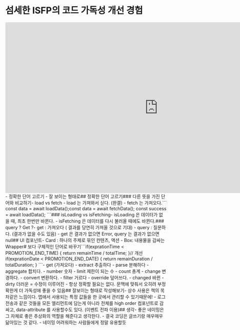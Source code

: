 # 섬세한 ISFP의 코드 가독성 개선 경험

<iframe src="https://www.youtube.com/embed/emGLxi0LvNI" width="950" height="534" frameborder="0" allowfullscreen=""></iframe>
​
-   정확한 단어 고르기
-   잘 보이는 형태로
​
## 정확한 단어 고르기
​
### 다른 뜻을 가진 단어와 비교하기
​
-   load vs fetch
    -   load 는 가져와서 싣다. (완결)
    -   fetch 는 가져오다.
​
```
const data = await loadData();
​
const data = await fetchData();
const success = await loadData();
```
​
### isLoading vs isFetching
​
-   isLoading 은 데이터가 없을 때, 최초 한번만 바뀐다.
-   isFetching 은 데이터를 다시 불러올 때에도 바뀐다.
​
### query ? Get ?
​
-   get : 가져오다 ( 결과를 당연히 가져올 것으로 기대)
-   query : 질문하다. (결과가 없을 수도 있음)
-   get 은 결과가 없으면 Error, query 는 결과가 없으면 null
​
## UI 컴포넌트
​
-   Card : 하나의 주제로 묶인 컨텐츠, 액션
-   Box: 내용물을 감싸는 Wrapper
​
# 보다 구체적인 단어로 바꾸기
​
```
​
if(exprationTime < PROMOTION_END_TIME) {
    return remainTime / totalTime;
}
​
// 개선 
if(exprationDate < PROMOTION_END_DATE) {
    return remainDuration / totalDuration;
}
```
​
-   get (가져오다)
    -   extract 추출하다
    -   parse 분해하다
    -   aggregate 합치다.
-   number 숫자
    -   limit 제한이 되는 수
    -   count 총계
-   change 변경하다.
    -   convert 변환하다.
    -   filter 거르다
    -   override 덮어쓰다.
-   changed 바뀐
    -   dirty 더러운 = 수정이 이루어진
-   항상 정확할 필요는 없다. 문맥에 맞춰서 오히려 부정확한게 더 가독성에 좋을 수 있음
​
## 잘보이는 형태로 작성해보기
​
-   상수 사용은 책의 목차같은 느낌이다. 앱애서 사용되는 특정 값들을 한 곳에서 관리할 수 있기때문에!
-   로그 전송과 같은 것들을 모든 엘리먼트에 담는게 아니라 전체를 high order 컴포넌트로 감싸고, data-attribute 를 사용할수도 있다. (이벤트 전파 이용)
​
## 생각
​
-   좋은 네이밍은 그 자체로 좋은 추상화의 역할을 해준다고 생각한다.
-   결국 코딩은 글쓰기랑 매우매우 닮아있는 것 같다.
-   네이밍 어려워하는 사람들에게 정말 유용할듯
